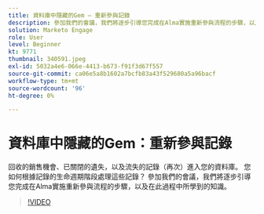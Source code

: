 ```yaml
---
title: 資料庫中隱藏的Gem — 重新參與記錄
description: 參加我們的會議，我們將逐步引導您完成在Alma實施重新參與流程的步驟，以及在此過程中所學到的知識。
solution: Marketo Engage
role: User
level: Beginner
kt: 9771
thumbnail: 340591.jpeg
exl-id: 5032a4e6-066e-4413-b673-f91f3d67f557
source-git-commit: ca06e5a8b1602a7bcfb83a43f529680a5a96bacf
workflow-type: tm+mt
source-wordcount: '96'
ht-degree: 0%

---
```


# 資料庫中隱藏的Gem：重新參與記錄

回收的銷售機會、已關閉的遺失，以及流失的記錄（再次）進入您的資料庫。 您如何根據記錄的生命週期階段處理這些記錄？ 參加我們的會議，我們將逐步引導您完成在Alma實施重新參與流程的步驟，以及在此過程中所學到的知識。

>[!VIDEO](https://video.tv.adobe.com/v/340591/?quality=12&learn=on)
